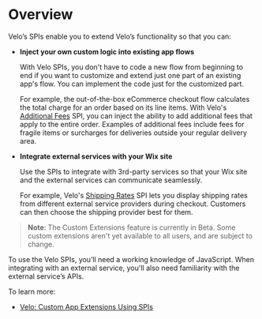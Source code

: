 # Overview

Velo’s SPIs enable you to extend Velo’s functionality so that you can: 

+ **Inject your own custom logic into existing app flows**

   With Velo SPIs, you don't have to code a new flow from beginning to end if you want to customize and extend just one part of an existing app's flow. You can implement the code just for the customized part.
   
   For example, the out-of-the-box eCommerce checkout flow calculates the total charge for an order based on its line items. With Velo's [Additional Fees](https://www.wix.com/velo/reference/spis/ecom-additional-fees) SPI, you can inject the ability to add additional fees that apply to the entire order. Examples of additional fees include fees for fragile items or surcharges for deliveries outside your regular delivery area.

+ **Integrate external services with your Wix site**

  Use the SPIs to integrate with 3rd-party services so that your Wix site and the external services can communicate seamlessly. 
  
  For example, Velo's [Shipping Rates](https://www.wix.com/velo/reference/spis/ecom-shipping-rates) SPI lets you display shipping rates from different external service providers during checkout. Customers can then choose the shipping provider best for them. 

>**Note**: The Custom Extensions feature is currently in Beta. Some custom extensions aren't yet available to all users, and are subject to change.

To use the Velo SPIs, you’ll need a working knowledge of JavaScript. When integrating with an external service, you'll also need familiarity with the external service’s APIs.

To learn more: 
+ [Velo: Custom App Extensions Using SPIs](https://support.wix.com/en/article/velo-custom-business-app-extensions-using-spis-beta)